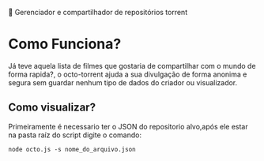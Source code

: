 🐙 Gerenciador e compartilhador de repositórios torrent
# Como Funciona?
Já teve aquela lista de filmes que gostaria de compartilhar com o mundo de forma rapida?, o octo-torrent ajuda a sua divulgação de forma anonima e segura sem guardar nenhum tipo de dados do criador ou visualizador.
## Como visualizar?
Primeiramente é necessario ter o JSON do repositorio alvo,após ele estar na pasta raíz do script digite o comando:
```
node octo.js -s nome_do_arquivo.json
```
